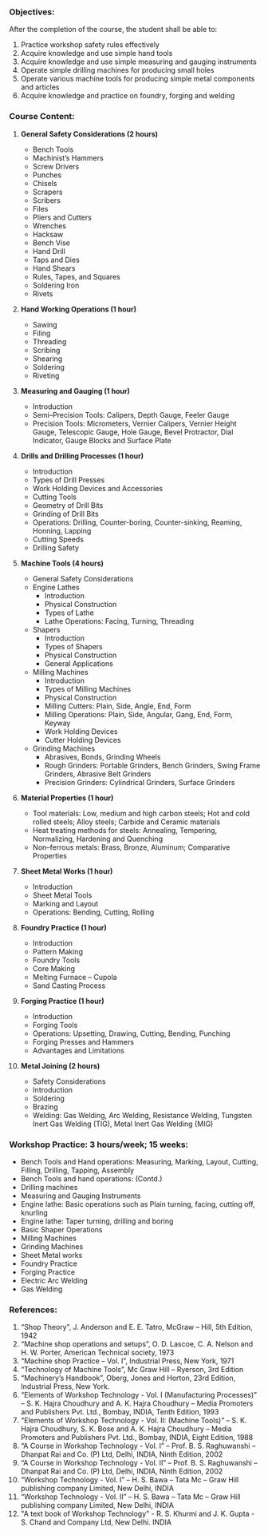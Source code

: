 
### Objectives:
After the completion of the course, the student shall be able to:
1. Practice workshop safety rules effectively
2. Acquire knowledge and use simple hand tools
3. Acquire knowledge and use simple measuring and gauging instruments
4. Operate simple drilling machines for producing small holes
5. Operate various machine tools for producing simple metal components and articles
6. Acquire knowledge and practice on foundry, forging and welding

### Course Content:
1. **General Safety Considerations (2 hours)**
   - Bench Tools
   - Machinist’s Hammers
   - Screw Drivers
   - Punches
   - Chisels
   - Scrapers
   - Scribers
   - Files
   - Pliers and Cutters
   - Wrenches
   - Hacksaw
   - Bench Vise
   - Hand Drill
   - Taps and Dies
   - Hand Shears
   - Rules, Tapes, and Squares
   - Soldering Iron
   - Rivets

2. **Hand Working Operations (1 hour)**
   - Sawing
   - Filing
   - Threading
   - Scribing
   - Shearing
   - Soldering
   - Riveting

3. **Measuring and Gauging (1 hour)**
   - Introduction
   - Semi–Precision Tools: Calipers, Depth Gauge, Feeler Gauge
   - Precision Tools: Micrometers, Vernier Calipers, Vernier Height Gauge, Telescopic Gauge, Hole Gauge, Bevel Protractor, Dial Indicator, Gauge Blocks and Surface Plate

4. **Drills and Drilling Processes (1 hour)**
   - Introduction
   - Types of Drill Presses
   - Work Holding Devices and Accessories
   - Cutting Tools
   - Geometry of Drill Bits
   - Grinding of Drill Bits
   - Operations: Drilling, Counter-boring, Counter-sinking, Reaming, Honning, Lapping
   - Cutting Speeds
   - Drilling Safety

5. **Machine Tools (4 hours)**
   - General Safety Considerations
   - Engine Lathes
     - Introduction
     - Physical Construction
     - Types of Lathe
     - Lathe Operations: Facing, Turning, Threading
   - Shapers
     - Introduction
     - Types of Shapers
     - Physical Construction
     - General Applications
   - Milling Machines
     - Introduction
     - Types of Milling Machines
     - Physical Construction
     - Milling Cutters: Plain, Side, Angle, End, Form
     - Milling Operations: Plain, Side, Angular, Gang, End, Form, Keyway
     - Work Holding Devices
     - Cutter Holding Devices
   - Grinding Machines
     - Abrasives, Bonds, Grinding Wheels
     - Rough Grinders: Portable Grinders, Bench Grinders, Swing Frame Grinders, Abrasive Belt Grinders
     - Precision Grinders: Cylindrical Grinders, Surface Grinders

6. **Material Properties (1 hour)**
   - Tool materials: Low, medium and high carbon steels; Hot and cold rolled steels; Alloy steels; Carbide and Ceramic materials
   - Heat treating methods for steels: Annealing, Tempering, Normalizing, Hardening and Quenching
   - Non–ferrous metals: Brass, Bronze, Aluminum; Comparative Properties

7. **Sheet Metal Works (1 hour)**
   - Introduction
   - Sheet Metal Tools
   - Marking and Layout
   - Operations: Bending, Cutting, Rolling

8. **Foundry Practice (1 hour)**
   - Introduction
   - Pattern Making
   - Foundry Tools
   - Core Making
   - Melting Furnace – Cupola
   - Sand Casting Process

9. **Forging Practice (1 hour)**
   - Introduction
   - Forging Tools
   - Operations: Upsetting, Drawing, Cutting, Bending, Punching
   - Forging Presses and Hammers
   - Advantages and Limitations

10. **Metal Joining (2 hours)**
    - Safety Considerations
    - Introduction
    - Soldering
    - Brazing
    - Welding: Gas Welding, Arc Welding, Resistance Welding, Tungsten Inert Gas Welding (TIG), Metal Inert Gas Welding (MIG)

### Workshop Practice: 3 hours/week; 15 weeks:
- Bench Tools and Hand operations: Measuring, Marking, Layout, Cutting, Filling, Drilling, Tapping, Assembly
- Bench Tools and hand operations: (Contd.)
- Drilling machines
- Measuring and Gauging Instruments
- Engine lathe: Basic operations such as Plain turning, facing, cutting off, knurling
- Engine lathe: Taper turning, drilling and boring
- Basic Shaper Operations
- Milling Machines
- Grinding Machines
- Sheet Metal works
- Foundry Practice
- Forging Practice
- Electric Arc Welding
- Gas Welding

### References:
1. “Shop Theory”, J. Anderson and E. E. Tatro, McGraw – Hill, 5th Edition, 1942
2. “Machine shop operations and setups”, O. D. Lascoe, C. A. Nelson and H. W. Porter, American Technical society, 1973
3. “Machine shop Practice – Vol. I”, Industrial Press, New York, 1971
4. “Technology of Machine Tools”, Mc Graw Hill – Ryerson, 3rd Edition
5. “Machinery’s Handbook”, Oberg, Jones and Horton, 23rd Edition, Industrial Press, New York.
6. “Elements of Workshop Technology - Vol. I (Manufacturing Processes)” – S. K. Hajra Choudhury and A. K. Hajra Choudhury – Media Promoters and Publishers Pvt. Ltd., Bombay, INDIA, Tenth Edition, 1993
7. “Elements of Workshop Technology - Vol. II: (Machine Tools)” – S. K. Hajra Choudhury, S. K. Bose and A. K. Hajra Choudhury – Media Promoters and Publishers Pvt. Ltd., Bombay, INDIA, Eight Edition, 1988
8. “A Course in Workshop Technology - Vol. I” – Prof. B. S. Raghuwanshi – Dhanpat Rai and Co. (P) Ltd, Delhi, INDIA, Ninth Edition, 2002
9. “A Course in Workshop Technology - Vol. II” – Prof. B. S. Raghuwanshi – Dhanpat Rai and Co. (P) Ltd, Delhi, INDIA, Ninth Edition, 2002
10. “Workshop Technology - Vol. I” – H. S. Bawa – Tata Mc – Graw Hill publishing company Limited, New Delhi, INDIA
11. “Workshop Technology - Vol. II” – H. S. Bawa – Tata Mc – Graw Hill publishing company Limited, New Delhi, INDIA
12. "A text book of Workshop Technology" - R. S. Khurmi and J. K. Gupta - S. Chand and Company Ltd, New Delhi. INDIA